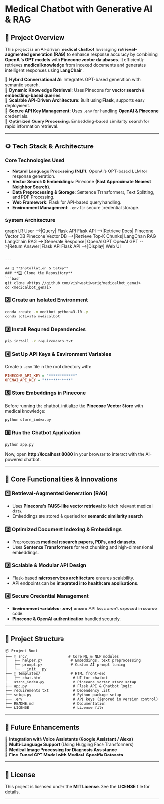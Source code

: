 

#  **Medical Chatbot with Generative AI & RAG**  

## 📌 **Project Overview**  
This project is an AI-driven **medical chatbot** leveraging **retrieval-augmented generation (RAG)** to enhance response accuracy by combining **OpenAI’s GPT models** with **Pinecone vector databases**. It efficiently retrieves **medical knowledge** from indexed documents and generates intelligent responses using **LangChain**.  

🔹 **Hybrid Conversational AI**: Integrates GPT-based generation with semantic search.  
🔹 **Dynamic Knowledge Retrieval**: Uses Pinecone for **vector search & embedding-based queries**.  
🔹 **Scalable API-Driven Architecture**: Built using **Flask**, supports easy deployment.  
🔹 **Secure API Key Management**: Uses `.env` for handling **OpenAI & Pinecone** credentials.  
🔹 **Optimized Query Processing**: Embedding-based similarity search for rapid information retrieval.  

---

## ⚙️ **Tech Stack & Architecture**  
### **Core Technologies Used**  
- **Natural Language Processing (NLP)**: OpenAI’s GPT-based LLM for response generation.  
- **Vector Search & Embeddings**: Pinecone **(Fast Approximate Nearest Neighbor Search)**.  
- **Data Preprocessing & Storage**: Sentence Transformers, Text Splitting, and PDF Processing.  
- **Web Framework**: Flask for API-based query handling.  
- **Environment Management**: `.env` for secure credential storage.  

### **System Architecture**  

graph LR
    User -->|Query| Flask API
    Flask API -->|Retrieve Docs| Pinecone Vector DB
    Pinecone Vector DB -->|Retrieve Top-K Chunks| LangChain RAG
    LangChain RAG -->|Generate Response| OpenAI GPT
    OpenAI GPT -->|Return Answer| Flask API
    Flask API -->|Display| Web UI
```

---

## 🚀 **Installation & Setup**  
### **1️⃣ Clone the Repository**  
```bash
git clone <https://github.com/vishwastiwarig/medicalbot_genai>
cd <medicalbot_genai>
```

### **2️⃣ Create an Isolated Environment**  
```bash
conda create -n medibot python=3.10 -y
conda activate medicalbot
```

### **3️⃣ Install Required Dependencies**  
```bash
pip install -r requirements.txt
```

### **4️⃣ Set Up API Keys & Environment Variables**  
Create a `.env` file in the root directory with:  
```ini
PINECONE_API_KEY = "************"
OPENAI_API_KEY = "************"
```

### **5️⃣ Store Embeddings in Pinecone**  
Before running the chatbot, initialize the **Pinecone Vector Store** with medical knowledge:  
```bash
python store_index.py
```

### **6️⃣ Run the Chatbot Application**  
```bash
python app.py
```
Now, open **http://localhost:8080** in your browser to interact with the AI-powered chatbot.  

---

## 🔬 **Core Functionalities & Innovations**  
### **1️⃣ Retrieval-Augmented Generation (RAG)**  
- Uses **Pinecone’s FAISS-like vector retrieval** to fetch relevant medical data.  
- Embeddings are stored & queried for **semantic similarity search**.  

### **2️⃣ Optimized Document Indexing & Embeddings**  
- Preprocesses **medical research papers, PDFs, and datasets**.  
- Uses **Sentence Transformers** for text chunking and high-dimensional embeddings.  

### **3️⃣ Scalable & Modular API Design**  
- Flask-based **microservices architecture** ensures scalability.  
- API endpoints can be **integrated into healthcare applications**.  

### **4️⃣ Secure Credential Management**  
- **Environment variables (.env)** ensure API keys aren’t exposed in source code.  
- **Pinecone & OpenAI authentication** handled securely.  

---

## 📂 **Project Structure**  
```
📦 Project Root
├── 📁 src/                   # Core ML & NLP modules
│   ├── helper.py             # Embeddings, text preprocessing
│   ├── prompt.py             # Custom AI prompt tuning
│   └── __init__.py
├── 📁 templates/              # HTML front-end
│   ├── chat.html              # UI for chatbot
├── store_index.py             # Pinecone vector store setup
├── app.py                     # Flask API & Chatbot logic
├── requirements.txt           # Dependency list
├── setup.py                   # Python package setup
├── .env                       # API keys (ignored in version control)
├── README.md                  # Documentation
└── LICENSE                    # License file
```

---

## 🚀 **Future Enhancements**  
🔹 **Integration with Voice Assistants (Google Assistant / Alexa)**  
🔹 **Multi-Language Support** (Using Hugging Face Transformers)  
🔹 **Medical Image Processing for Diagnosis Assistance**  
🔹 **Fine-Tuned GPT Model with Medical-Specific Datasets**  

---


## 📜 **License**  
This project is licensed under the **MIT License**. See the **LICENSE** file for details.  

---
